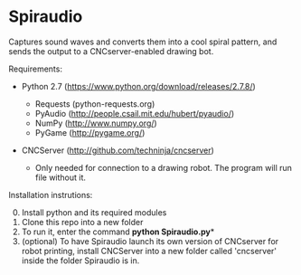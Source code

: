 # Spiraudio
Captures sound waves and converts them into a cool spiral pattern, and sends the output to a CNCserver-enabled drawing bot. 

Requirements:
 - Python 2.7 (https://www.python.org/download/releases/2.7.8/)
    - Requests (python-requests.org)
    - PyAudio (http://people.csail.mit.edu/hubert/pyaudio/)
    - NumPy (http://www.numpy.org/)
    - PyGame (http://pygame.org/)
  
 - CNCServer (http://github.com/techninja/cncserver)
    - Only needed for connection to a drawing robot. The program will run file without it.

Installation instrutions:

0) Install python and its required modules
1) Clone this repo into a new folder
2) To run it, enter the command **python Spiraudio.py***
3) (optional) To have Spiraudio launch its own version of CNCserver for robot printing, install CNCServer into a new folder called 'cncserver' inside the folder Spiraudio is in. 
